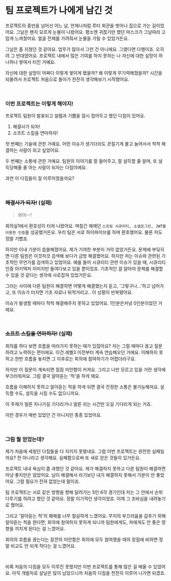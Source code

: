 # 팀 프로젝트가 나에게 남긴 것

프로젝트의 중반을 넘어선 어느 날, 언제나처럼 루터 회관을 벗어나 집으로 가는 길이었어요. 그날은 왠지 모르게 눈물이 나왔어요. 평소엔 귀찮기만 했던 마스크가 그날따라 고맙게 느껴졌어요. 얼굴 전체를 가려줘서 눈물을 가릴 수 있었거든요.

그날은 좀 지쳤던 것 같아요. 업무가 많아서 그런 건 아니에요. 그랬다면 다행이죠. 오히려 그 반대였어요. 프로젝트 내에서 많은 기여를 하지 못하는 나 자신에 대한 실망이 하나하나 쌓여서 터진 거예요.

자신에 대한 실망이 어쩌다 이렇게 쌓이게 됐을까? 왜 이렇게 무기력해졌을까? 시간을 되돌려서 프로젝트 처음으로 돌아가 찬찬히 생각해보기 시작했어요.

<br/>

### 이번 프로젝트는 이렇게 해야지!

프로젝트 팀원이 발표되고 설렘과 기쁨을 잠시 접어두고 했던 다짐이 있어요. 

1. 해결사가 되자!
2. 소프트 스킬을 연마하자!

첫 번째는 기술에 관한 거예요. 어떤 이슈가 생기더라도 끈질기게 물고 늘어서서 척척 해결하는 사람이 되고 싶었어요. 

두 번째는 소통에 관한 거예요. 팀원의 이야기를 잘 들어주고, 잘 설득할 줄 알며, 또 설득당해줄 줄 아는 사람이 되자는 다짐이에요.

과연 이 다짐들이 잘 이루어졌을까요? 

<br/>

### ~~해결사가 되자!~~ (실패)

> 와아ㅡ!

회의실1에서 환호성이 터져 나왔어요. 며칠간 헤매던  `스프링 시큐리티, 소셜로그인, JWT를 이용한 인증`을 성공했거든요. 우리 팀은 서로 하이파이브를 하며 환호했어요. 물론 저도 정말 기뻤죠. 

하지만 이내 기분이 씁쓸해졌어요. 제가 기여한 부분이 거의 없었거든요. 문제에 부딪히면 다른 팀원은 이것저것 검색해 보다가 금방 해결했어요. 하지만 저는 이슈와 관련된 기초적인 무언가를 검색하고 있었어요. 예를 들어 시큐리티 관련 이슈가 있을 때, 시큐리티 인증 아키텍처 이미지만 들여다보고 있을 뿐이었죠. 기초적인 걸 알아야 문제를 해결할 수 있을 것 같다는 생각에 사로잡혀 있었거든요.

그러는 사이에 다른 팀원이 해결하면 어떻게 해결했는지 듣고, '그렇구나...'하고 넘어가고, 또 이슈가 터지면 기초 자료나 뒤적거리고.. 이 상황이 반복됐어요.

이슈가 발생할 때마다 척척 해결해주지 못하고 있었어요. 1인분은커녕 0인분이었던 거에요.

<br/>

### ~~소프트 스킬을 연마하자!~~ (실패)

회의를 하다 보면 흐름을 따라가지 못하는 때가 있잖아요? 저는 그럴 때마다 끊고 질문하려고 노력하는 편이에요. 이건 레벨3 이전부터 계속 연습해오던 거에요. 이해하지 못하고 한번 흐름을 놓치면 그 이후로는 회의에 참여하기가 어렵더라구요.

하지만 이 질문이 계속되면 점점 미안함이 커져요. 그리고 나만 모르고 있을 거란 생각에 부끄러워져요. 그럼 결국 알아듣는 '척'을 하게 돼요.

흐름을 이해하지 못하고 알아듣는 척을 하게 되면 결국 진정한 소통은 불가능해져요. 설득할 수도, 설득을 시킬 수도 없으니까요.

이 주제가 얼른 지나가길 기다리거나 얼른 쉬는 시간만 오길 기다리게 되는 거죠.

이런 경우가 매번 있었던 건 아니지만 종종 있었어요. 

<br/>

### 그럼 뭘 얻었는데?

제가 처음에 세웠던 다짐들을 다 지키지 못했네요. 그럼 이번 프로젝트는 완전한 실패일까요? 전 아니라고 생각해요. 실패함으로써 또 새로 얻은 것들이 있거든요.

프로젝트 내내 욕심이 좀 과했던 것 같아요. 제가 해결하지 못하고 다른 팀원이 해결하면 마냥 좋지만은 않았어요. 남이 해결해서 라기보단 내가 해결하지 못해서 기분이 안 좋았어요. 그럴 필요가 전혀 없었는데 말이죠.

팀 프로젝트는 서로 같은 방향을 향해 달려가는 5인 6각 경기인데 저는 그 안에서 순위 다투기를 하려고 했던 것 같아요. 정말 이기적인 생각이었죠. 이제 그 조바심을 내려놓기로 했어요.

그리고 '알아듣는 척'의 폐해를 너무 절실하게 느꼈어요. 무지의 부끄러움을 감추기 위해 알아듣는 척을 한다면, 회의에 참여하지 못하게 되니까 팀원에게도, 저에게도 안 좋은 영향을 끼치게 된다는 걸 느꼈어요.

회의의 흐름을 끊는다는 잠깐의 미안함은 회의에 모두 참여했을 때의 장점에 비하면 정말 비교도 안 되게 작다는 걸 느꼈어요.

<br/>

비록 처음의 다짐을 모두 이루진 못했지만 이번 프로젝트를 통해 많은 걸 배울 수 있었어요. 아직 개발자로 살날은 많이 남았으니까 처음의 다짐을 천천히 이루어 나가면 되겠죠.
